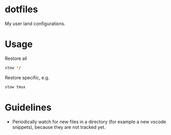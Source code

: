 # dotfiles
My user land configurations.

# Usage
Restore all
```sh
stow */
```
Restore specific, e.g.
```sh
stow tmux
```

# Guidelines
* Periodically watch for new files in a directory (for example a new vscode snippets), because they are not tracked yet.
